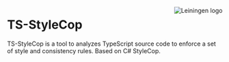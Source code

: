 <img src="https://raw.github.com/Diullei/ts-styleCop/master/logo.png?login=Diullei&token=68a784cff0f8e5795d92e5dc73d05da8"
 alt="Leiningen logo" title="The man himself" align="right" />

TS-StyleCop
===========

TS-StyleCop is a tool to analyzes TypeScript source code to enforce a set of style and consistency rules. Based on C# StyleCop.

